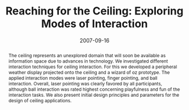 ---
abstract: The ceiling represents an unexplored domain that will soon be available
  as information space due to advances in technology. We investigated different interaction
  techniques for ceiling interaction. For this we developed a peripheral weather display
  projected onto the ceiling and a wizard of oz prototype. The applied interaction
  modes were laser pointing, finger pointing, and ball interaction. Overall, laser
  pointing was clearly favored by all participants, although ball interaction was
  rated highest concerning playfulness and fun of the interaction tasks. We also present
  initial design principles and parameters for the design of ceiling applications.
authors:
- Martin Tomitsch
- Thomas Grechenig
date: '2007-09-16'
featured: false
publication_types:
- '0'
publishDate: '2007-09-16'
title: 'Reaching for the Ceiling: Exploring Modes of Interaction'
url_pdf: ''
---